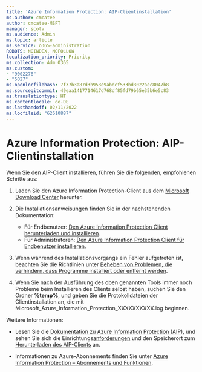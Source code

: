 ```yaml
---
title: 'Azure Information Protection: AIP-Clientinstallation'
ms.author: cmcatee
author: cmcatee-MSFT
manager: scotv
ms.audience: Admin
ms.topic: article
ms.service: o365-administration
ROBOTS: NOINDEX, NOFOLLOW
localization_priority: Priority
ms.collection: Adm_O365
ms.custom:
- "9002278"
- "5027"
ms.openlocfilehash: 7f37b3a87d3b953e9abdcf533bd3022aec8047b8
ms.sourcegitcommit: 49eaa1417714617d768df85fd79b65e35b6e5c83
ms.translationtype: HT
ms.contentlocale: de-DE
ms.lasthandoff: 02/11/2022
ms.locfileid: "62610887"
---
```

# <a name="azure-information-protection-aip-client-installation"></a>Azure Information Protection: AIP-Clientinstallation

Wenn Sie den AIP-Client installieren, führen Sie die folgenden, empfohlenen Schritte aus:

1. Laden Sie den Azure Information Protection-Client aus dem [Microsoft Download Center](https://www.microsoft.com/download/details.aspx?id=53018) herunter.

2. Die Installationsanweisungen finden Sie in der nachstehenden Dokumentation:

    - Für Endbenutzer: [Den Azure Information Protection Client herunterladen und installieren](https://docs.microsoft.com/azure/information-protection/rms-client/install-client-app).
    - Für Administratoren: [Den Azure Information Protection Client für Endbenutzer installieren](https://docs.microsoft.com/azure/information-protection/rms-client/client-admin-guide-install).

3. Wenn während des Installationsvorgangs ein Fehler aufgetreten ist, beachten Sie die Richtlinien unter [Beheben von Problemen, die verhindern, dass Programme installiert oder entfernt werden](https://support.microsoft.com/help/17588/windows-fix-problems-that-block-programs-being-installed-or-removed).

4. Wenn Sie nach der Ausführung des oben genannten Tools immer noch Probleme beim Installieren des Clients selbst haben, suchen Sie den Ordner **%temp%**, und geben Sie die Protokolldateien der Clientinstallation an, die mit Microsoft_Azure_Information_Protection_XXXXXXXXXX.log beginnen.

Weitere Informationen:

- Lesen Sie die [Dokumentation zu Azure Information Protection (AIP)](https://docs.microsoft.com/azure/information-protection/what-is-information-protection), und sehen Sie sich die Einrichtungs[anforderungen](https://docs.microsoft.com/azure/information-protection/get-started/requirements) und den Speicherort zum [Herunterladen des AIP-Clients](https://www.microsoft.com/download/details.aspx?id=53018) an.

- Informationen zu Azure-Abonnements finden Sie unter [Azure Information Protection – Abonnements und Funktionen](https://azure.microsoft.com/pricing/details/information-protection).
